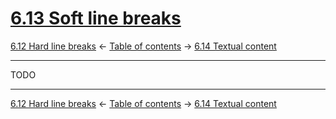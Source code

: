 # [6.13 Soft line breaks](https://higuma.github.io/github-flabored-markdown/#soft-line-breaks)

[6.12 Hard line breaks](hard-line-breaks.md)
← [Table of contents](index.md) →
[6.14 Textual content](textual-content.md)

------------------------------------------------------------------------

TODO

------------------------------------------------------------------------

[6.12 Hard line breaks](hard-line-breaks.md)
← [Table of contents](index.md) →
[6.14 Textual content](textual-content.md)
